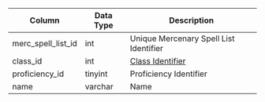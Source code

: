 | Column             | Data Type | Description                                                                               |
| ------------------ | --------- | ----------------------------------------------------------------------------------------- |
| merc_spell_list_id | int       | Unique Mercenary Spell List Identifier                                                    |
| class_id           | int       | [Class Identifier](https://eqemu.gitbook.io/server/categories/reference-lists/class-list) |
| proficiency_id     | tinyint   | Proficiency Identifier                                                                    |
| name               | varchar   | Name                                                                                      |